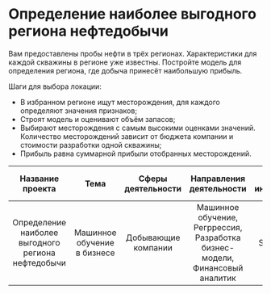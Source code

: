 # Определение наиболее выгодного региона нефтедобычи

Вам предоставлены пробы нефти в трёх регионах. Характеристики для каждой скважины в регионе уже известны. Постройте модель для определения региона, где добыча принесёт наибольшую прибыль. 


Шаги для выбора локации:

- В избранном регионе ищут месторождения, для каждого определяют значения признаков;
- Строят модель и оценивают объём запасов;
- Выбирают месторождения с самым высокими оценками значений. Количество месторождений зависит от бюджета компании и стоимости разработки одной скважины;
- Прибыль равна суммарной прибыли отобранных месторождений.

| Название проекта | Тема | Сферы деятельности | Направления деятельности | Навыки и инструменты | Ключевые слова проекта |
| :--------------------: | :---------------------: | :---------------------------: | :---------------------: | :---------------------------: | :---------------------------: |
| Определение наиболее выгодного региона нефтедобычи | Машинное обучение в бизнесе | Добывающие компании | Машинное обучение, Регррессия, Разработка бизнес-модели, Финансовый аналитик | Python, Scikit-learn, бутстреп | регрессия, разработка бизнес-модели, бутстреп |

